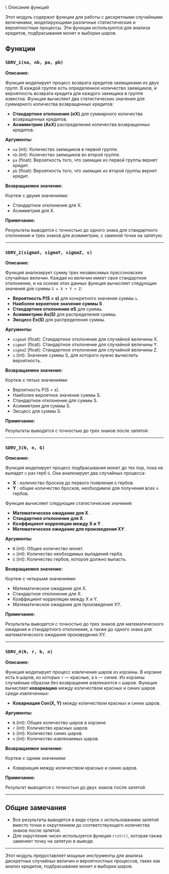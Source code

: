 \ Описание функций

Этот модуль содержит функции для работы с дискретными случайными величинами, моделирующими различные статистические и вероятностные процессы. Эти функции используются для анализа кредитов, подбрасывания монет и выборки шаров.

## Функции

### `SDRV_1(na, nb, pa, pb)`

**Описание:**

Функция моделирует процесс возврата кредитов заемщиками из двух групп. В каждой группе есть определенное количество заемщиков, и вероятность возврата кредита для каждого заемщика в группе известна. Функция вычисляет два статистических значения для суммарного количества возвращенных кредитов:

* **Стандартное отклонение (σX)** для суммарного количества возвращенных кредитов.
* **Асимметрию (AsX)** распределения количества возвращенных кредитов.

**Аргументы:**

* `na` (int): Количество заемщиков в первой группе.
* `nb` (int): Количество заемщиков во второй группе.
* `pa` (float): Вероятность того, что заемщик из первой группы вернет кредит.
* `pb` (float): Вероятность того, что заемщик из второй группы вернет кредит.

**Возвращаемое значение:**

Кортеж с двумя значениями:

* Стандартное отклонение для X.
* Асимметрия для X.

**Примечание:**

Результаты выводятся с точностью до одного знака для стандартного отклонения и трех знаков для асимметрии, с заменой точки на запятую.

---

### `SDRV_2(sigmaX, sigmaY, sigmaZ, s)`

**Описание:**

Функция анализирует сумму трех независимых пуассоновских случайных величин. Каждая из величин имеет свое стандартное отклонение, и на основе этих данных функция вычисляет следующие значения для суммы `S = X + Y + Z`:

* **Вероятность P(S = s)** для конкретного значения суммы `s`.
* **Наиболее вероятное значение суммы S** .
* **Стандартное отклонение σS** для суммы.
* **Асимметрию As(S)** для распределения суммы.
* **Эксцесс Ex(S)** для распределения суммы.

**Аргументы:**

* `sigmaX` (float): Стандартное отклонение для случайной величины X.
* `sigmaY` (float): Стандартное отклонение для случайной величины Y.
* `sigmaZ` (float): Стандартное отклонение для случайной величины Z.
* `s` (int): Значение суммы S, для которого нужно вычислить вероятность.

**Возвращаемое значение:**

Кортеж с пятью значениями:

* Вероятность P(S = s).
* Наиболее вероятное значение суммы S.
* Стандартное отклонение для суммы S.
* Асимметрия для суммы S.
* Эксцесс для суммы S.

**Примечание:**

Результаты выводятся с точностью до трех знаков после запятой.

---

### `SDRV_3(N, n, G)`

**Описание:**

Функция моделирует процесс подбрасывания монет до тех пор, пока не выпадет `n` раз герб `G`. Она анализирует два случайных процесса:

* **X** : количество бросков до первого появления `G` гербов.
* **Y** : общее количество бросков, необходимое для получения всех `n` гербов.

Функция вычисляет следующие статистические значения:

* **Математическое ожидание для X** .
* **Стандартное отклонение для X** .
* **Коэффициент корреляции между X и Y** .
* **Математическое ожидание для произведения XY** .

**Аргументы:**

* `N` (int): Общее количество монет.
* `n` (int): Количество необходимых выпадений герба.
* `G` (int): Количество гербов, которое должно выпасть.

**Возвращаемое значение:**

Кортеж с четырьмя значениями:

* Математическое ожидание для X.
* Стандартное отклонение для X.
* Коэффициент корреляции между X и Y.
* Математическое ожидание для произведения XY.

**Примечание:**

Результаты выводятся с точностью до трех знаков для математического ожидания и стандартного отклонения, а также до одного знака для математического ожидания произведения XY.

---

### `SDRV_4(N, r, b, n)`

**Описание:**

Функция моделирует процесс извлечения шаров из корзины. В корзине есть `N` шаров, из которых `r` — красные, а `b` — синие. Из корзины случайным образом без возвращения извлекаются `n` шаров. Функция вычисляет **ковариацию** между количеством красных и синих шаров среди извлеченных:

* **Ковариация Cov(X, Y)** между количеством красных и синих шаров.

**Аргументы:**

* `N` (int): Общее количество шаров в корзине.
* `r` (int): Количество красных шаров.
* `b` (int): Количество синих шаров.
* `n` (int): Количество извлекаемых шаров.

**Возвращаемое значение:**

Кортеж с одним значением:

* Ковариация между количеством красных и синих шаров.

**Примечание:**

Результат выводится с точностью до двух знаков после запятой.

---

## Общие замечания

* Все результаты выводятся в виде строк с использованием запятой вместо точки и округлением до соответствующего количества знаков после запятой.
* Для округления чисел используется функция `rrstr()`, которая также заменяет точку на запятую в выводе.

---

Этот модуль предоставляет мощные инструменты для анализа дискретных случайных величин и вероятностных процессов, таких как анализ кредитов, подбрасывание монет и выборки шаров.
